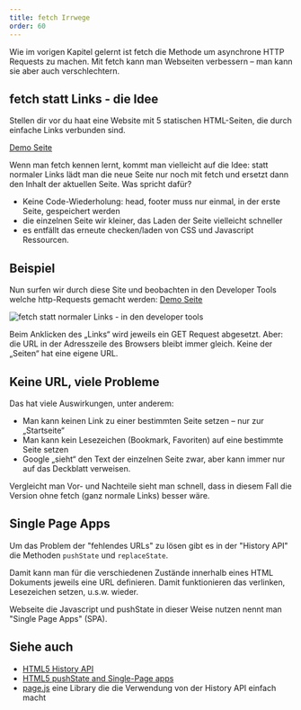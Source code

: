 ```yaml
---
title: fetch Irrwege
order: 60
---
```


Wie im vorigen Kapitel gelernt ist fetch die Methode um asynchrone HTTP Requests
zu machen. Mit fetch kann man Webseiten verbessern – man kann sie aber
auch verschlechtern.

## fetch statt Links - die Idee

Stellen dir vor du haat eine Website mit 5 statischen HTML-Seiten, die
durch einfache Links verbunden sind.

[Demo Seite](/images/ajax-good/)

Wenn man fetch kennen lernt, kommt man vielleicht
auf die Idee: statt normaler Links lädt man die neue Seite nur noch mit fetch und ersetzt dann den Inhalt der aktuellen Seite. Was spricht dafür?

- Keine Code-Wiederholung: head, footer muss nur einmal, in der erste Seite, gespeichert werden
- die einzelnen Seite wir kleiner, das Laden der Seite vielleicht schneller
- es entfällt das erneute checken/laden von CSS und Javascript Ressourcen.

## Beispiel

Nun surfen wir durch diese Site und beobachten in den Developer Tools welche http-Requests
gemacht werden: [Demo Seite](/images/ajax-bad/)

![fetch statt normaler Links - in den developer tools](/images/ajax-bad.png)

Beim Anklicken des „Links“ wird jeweils ein GET
Request abgesetzt. Aber: die URL in der Adresszeile des Browsers bleibt immer
gleich. Keine der „Seiten“ hat eine eigene URL.


## Keine URL, viele Probleme

Das hat viele Auswirkungen, unter anderem:

- Man kann keinen Link zu einer bestimmten Seite setzen – nur zur „Startseite“
- Man kann kein Lesezeichen (Bookmark, Favoriten) auf eine bestimmte Seite setzen
- Google „sieht“ den Text der einzelnen Seite zwar, aber kann immer nur auf das Deckblatt verweisen.

Vergleicht man Vor- und Nachteile sieht man schnell, dass in diesem Fall die
Version ohne fetch (ganz normale Links) besser wäre.


## Single Page Apps

Um das Problem der "fehlendes URLs" zu lösen gibt es in der
"History API" die Methoden `pushState` und `replaceState`.

Damit kann man für die verschiedenen Zustände innerhalb eines
HTML Dokuments jeweils eine URL definieren. Damit funktionieren das
verlinken, Lesezeichen setzen, u.s.w. wieder.

Webseite die Javascript und pushState in dieser Weise nutzen nennt
man "Single Page Apps" (SPA).


## Siehe auch

- [HTML5 History API](https://html.spec.whatwg.org/multipage/browsers.html#the-history-interface)
- [HTML5 pushState and Single-Page apps](https://www.frontendjournal.com/html5-pushstate-and-single-page-apps/)
- [page.js](https://visionmedia.github.io/page.js/) eine Library die die Verwendung von der History API einfach macht
